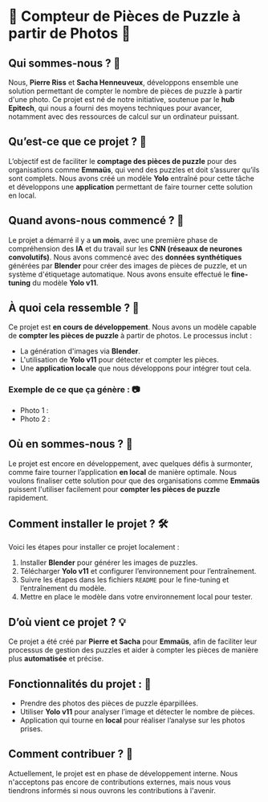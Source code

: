 # 🧩 **Compteur de Pièces de Puzzle à partir de Photos** 📸

## Qui sommes-nous ? 👋
Nous, **Pierre Riss** et **Sacha Henneuveux**, développons ensemble une solution permettant de compter le nombre de pièces de puzzle à partir d'une photo. Ce projet est né de notre initiative, soutenue par le **hub Epitech**, qui nous a fourni des moyens techniques pour avancer, notamment avec des ressources de calcul sur un ordinateur puissant.

## Qu’est-ce que ce projet ? 🤔
L’objectif est de faciliter le **comptage des pièces de puzzle** pour des organisations comme **Emmaüs**, qui vend des puzzles et doit s’assurer qu’ils sont complets. Nous avons créé un modèle **Yolo** entraîné pour cette tâche et développons une **application** permettant de faire tourner cette solution en local.

## Quand avons-nous commencé ? 📅
Le projet a démarré il y a **un mois**, avec une première phase de compréhension des **IA** et du travail sur les **CNN (réseaux de neurones convolutifs)**. Nous avons commencé avec des **données synthétiques** générées par **Blender** pour créer des images de pièces de puzzle, et un système d'étiquetage automatique. Nous avons ensuite effectué le **fine-tuning** du modèle **Yolo v11**.

## À quoi cela ressemble ? 👀
Ce projet est **en cours de développement**. Nous avons un modèle capable de **compter les pièces de puzzle** à partir de photos. Le processus inclut :
- La génération d'images via **Blender**.
- L'utilisation de **Yolo v11** pour détecter et compter les pièces.
- Une **application locale** que nous développons pour intégrer tout cela.

### Exemple de ce que ça génère : 📷
- Photo 1 :
- Photo 2 : 

## Où en sommes-nous ? 🚀
Le projet est encore en développement, avec quelques défis à surmonter, comme faire tourner l’application **en local** de manière optimale. Nous voulons finaliser cette solution pour que des organisations comme **Emmaüs** puissent l'utiliser facilement pour **compter les pièces de puzzle** rapidement.

## Comment installer le projet ? 🛠️
Voici les étapes pour installer ce projet localement :
1. Installer **Blender** pour générer les images de puzzles.
2. Télécharger **Yolo v11** et configurer l’environnement pour l’entraînement.
3. Suivre les étapes dans les fichiers `README` pour le fine-tuning et l’entraînement du modèle.
4. Mettre en place le modèle dans votre environnement local pour tester.

## D’où vient ce projet ? 💡
Ce projet a été créé par **Pierre et Sacha** pour **Emmaüs**, afin de faciliter leur processus de gestion des puzzles et aider à compter les pièces de manière plus **automatisée** et précise.

## Fonctionnalités du projet : 📲
- Prendre des photos des pièces de puzzle éparpillées.
- Utiliser **Yolo v11** pour analyser l’image et détecter le nombre de pièces.
- Application qui tourne en **local** pour réaliser l’analyse sur les photos prises.

## Comment contribuer ? 🤝
Actuellement, le projet est en phase de développement interne. Nous n'acceptons pas encore de contributions externes, mais nous vous tiendrons informés si nous ouvrons les contributions à l'avenir.
